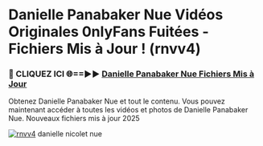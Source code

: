 # Danielle Panabaker Nue Vidéos Originales 0nlyFans Fuitées - Fichiers Mis à Jour ! (rnvv4)

<h3>🔴 CLIQUEZ ICI 🌐==►► <a href="https://tinyurl.com/2pmr4ezf" rel="nofollow">Danielle Panabaker Nue Fichiers Mis à Jour</a></h3>

Obtenez Danielle Panabaker Nue et tout le contenu. Vous pouvez maintenant accéder à toutes les vidéos et photos de Danielle Panabaker Nue. Nouveaux fichiers mis à jour 2025

[![rnvv4](https://i.imgur.com/6SNvagu.gif)](https://tinyurl.com/2pmr4ezf)
danielle nicolet nue